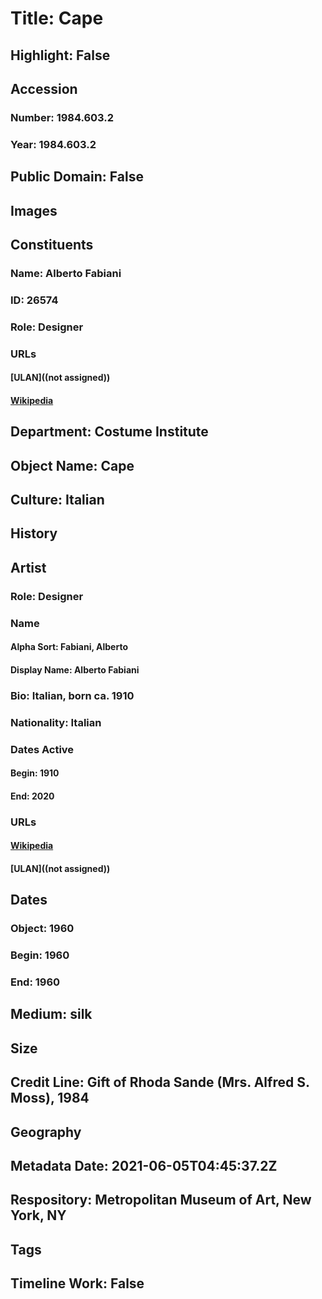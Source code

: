 # Title: Cape
## Highlight: False
## Accession
### Number: 1984.603.2
### Year: 1984.603.2
## Public Domain: False
## Images
## Constituents
### Name: Alberto Fabiani
### ID: 26574
### Role: Designer
### URLs
#### [ULAN]((not assigned))
#### [Wikipedia](https://www.wikidata.org/wiki/Q55282006)
## Department: Costume Institute
## Object Name: Cape
## Culture: Italian
## History
## Artist
### Role: Designer
### Name
#### Alpha Sort: Fabiani, Alberto
#### Display Name: Alberto Fabiani
### Bio: Italian, born ca. 1910
### Nationality: Italian
### Dates Active
#### Begin: 1910
#### End: 2020
### URLs
#### [Wikipedia](https://www.wikidata.org/wiki/Q55282006)
#### [ULAN]((not assigned))
## Dates
### Object: 1960
### Begin: 1960
### End: 1960
## Medium: silk
## Size
## Credit Line: Gift of Rhoda Sande (Mrs. Alfred S. Moss), 1984
## Geography
## Metadata Date: 2021-06-05T04:45:37.2Z
## Respository: Metropolitan Museum of Art, New York, NY
## Tags
## Timeline Work: False